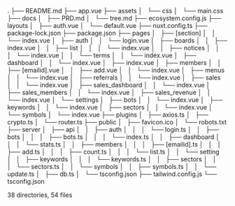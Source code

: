 .
├── README.md
├── app.vue
├── assets
│   └── css
│       └── main.css
├── docs
│   ├── PRD.md
│   └── tree.md
├── ecosystem.config.js
├── layouts
│   ├── auth.vue
│   └── default.vue
├── nuxt.config.ts
├── package-lock.json
├── package.json
├── pages
│   ├── [section]
│   │   └── index.vue
│   ├── auth
│   │   └── login.vue
│   ├── boards
│   │   ├── index.vue
│   │   ├── list
│   │   │   └── index.vue
│   │   ├── notices
│   │   │   └── index.vue
│   │   └── terms
│   │       └── index.vue
│   ├── dashboard
│   │   └── index.vue
│   ├── index.vue
│   ├── members
│   │   ├── [emailid].vue
│   │   ├── add.vue
│   │   └── index.vue
│   ├── menus
│   │   └── index.vue
│   ├── referrals
│   │   └── index.vue
│   ├── sales
│   │   └── index.vue
│   ├── sales_dashboard
│   │   └── index.vue
│   ├── sales_members
│   │   └── index.vue
│   ├── sales_revenue
│   │   └── index.vue
│   └── settings
│       ├── bots
│       │   └── index.vue
│       ├── keywords
│       │   └── index.vue
│       ├── sectors
│       │   └── index.vue
│       └── symbols
│           └── index.vue
├── plugins
│   ├── axios.ts
│   ├── crypto.ts
│   └── router.ts
├── public
│   ├── favicon.ico
│   └── robots.txt
├── server
│   ├── api
│   │   ├── auth
│   │   │   └── login.ts
│   │   ├── bots
│   │   │   ├── bots.ts
│   │   │   └── index.ts
│   │   ├── dashboard
│   │   │   └── stats.ts
│   │   ├── members
│   │   │   ├── [emailid].ts
│   │   │   ├── add.ts
│   │   │   ├── count.ts
│   │   │   └── list.ts
│   │   └── setting
│   │       ├── keywords
│   │       │   └── keywords.ts
│   │       ├── sectors
│   │       │   └── sectors.ts
│   │       └── symbols
│   │           ├── symbols.ts
│   │           └── update.ts
│   ├── db.ts
│   └── tsconfig.json
├── tailwind.config.js
└── tsconfig.json

38 directories, 54 files
